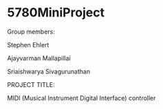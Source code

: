 # 5780MiniProject

Group members:


Stephen Ehlert

Ajayvarman Mallapillai

Sriaishwarya Sivagurunathan


PROJECT TITLE:


MIDI (Musical Instrument Digital Interface) controller
